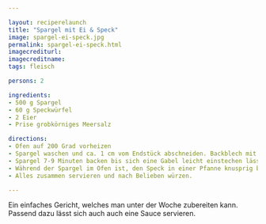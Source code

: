 ```yaml
---

layout: reciperelaunch
title: "Spargel mit Ei & Speck"
image: spargel-ei-speck.jpg
permalink: spargel-ei-speck.html
imagecrediturl:
imagecreditname:
tags: fleisch

persons: 2

ingredients:
- 500 g Spargel
- 60 g Speckwürfel
- 2 Eier
- Prise grobkörniges Meersalz

directions:
- Ofen auf 200 Grad vorheizen
- Spargel waschen und ca. 1 cm vom Endstück abschneiden. Backblech mit Backpapier auslegen und den Spargel darauf platzieren. Mit Meersalz und Pfeffer bestreuen. 
- Spargel 7-9 Minuten backen bis sich eine Gabel leicht einstechen lässt. 
- Während der Spargel im Ofen ist, den Speck in einer Pfanne knusprig braten. Speck aus der Pfanne nehmen, Öl ausleeren und die Spiegeleier in derselben Pfanne zubereiten.
- Alles zusammen servieren und nach Belieben würzen. 

---
```


Ein einfaches Gericht, welches man unter der Woche zubereiten kann. Passend dazu lässt sich auch auch eine Sauce servieren. 